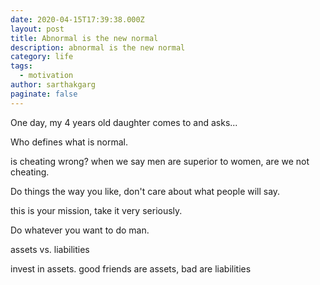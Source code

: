 ```yaml
---
date: 2020-04-15T17:39:38.000Z
layout: post
title: Abnormal is the new normal
description: abnormal is the new normal
category: life
tags:
  - motivation
author: sarthakgarg
paginate: false
---
```

One day, my 4 years old daughter comes to and asks...

Who defines what is normal. 

is cheating wrong? when we say men are superior to women, are we not cheating.

Do things the way you like, don't care about what people will say. 

this is your mission, take it very seriously.

Do whatever you want to do man.

assets vs. liabilities

invest in assets. good friends are assets, bad are liabilities